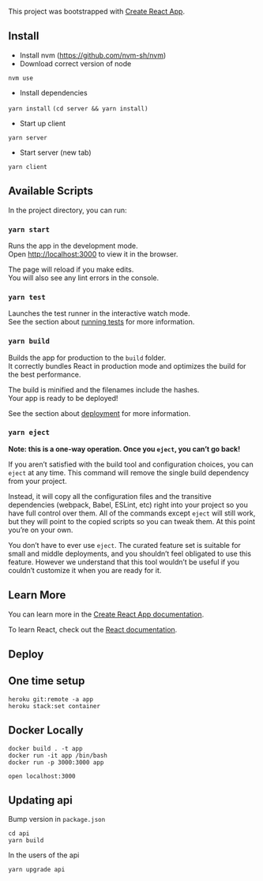 This project was bootstrapped with [Create React App](https://github.com/facebook/create-react-app).

## Install

- Install nvm (https://github.com/nvm-sh/nvm)
- Download correct version of node

`nvm use`

- Install dependencies

`yarn install`
`(cd server && yarn install)`

- Start up client

`yarn server`

- Start server (new tab)

`yarn client`

## Available Scripts

In the project directory, you can run:

### `yarn start`

Runs the app in the development mode.<br />
Open [http://localhost:3000](http://localhost:3000) to view it in the browser.

The page will reload if you make edits.<br />
You will also see any lint errors in the console.

### `yarn test`

Launches the test runner in the interactive watch mode.<br />
See the section about [running tests](https://facebook.github.io/create-react-app/docs/running-tests) for more information.

### `yarn build`

Builds the app for production to the `build` folder.<br />
It correctly bundles React in production mode and optimizes the build for the best performance.

The build is minified and the filenames include the hashes.<br />
Your app is ready to be deployed!

See the section about [deployment](https://facebook.github.io/create-react-app/docs/deployment) for more information.

### `yarn eject`

**Note: this is a one-way operation. Once you `eject`, you can’t go back!**

If you aren’t satisfied with the build tool and configuration choices, you can `eject` at any time. This command will remove the single build dependency from your project.

Instead, it will copy all the configuration files and the transitive dependencies (webpack, Babel, ESLint, etc) right into your project so you have full control over them. All of the commands except `eject` will still work, but they will point to the copied scripts so you can tweak them. At this point you’re on your own.

You don’t have to ever use `eject`. The curated feature set is suitable for small and middle deployments, and you shouldn’t feel obligated to use this feature. However we understand that this tool wouldn’t be useful if you couldn’t customize it when you are ready for it.

## Learn More

You can learn more in the [Create React App documentation](https://facebook.github.io/create-react-app/docs/getting-started).

To learn React, check out the [React documentation](https://reactjs.org/).

## Deploy

## One time setup

```
heroku git:remote -a app
heroku stack:set container
```

## Docker Locally

```
docker build . -t app
docker run -it app /bin/bash
docker run -p 3000:3000 app
```

```
open localhost:3000
```

## Updating api

Bump version in `package.json`

```
cd api
yarn build
```

In the users of the api

```
yarn upgrade api  
```